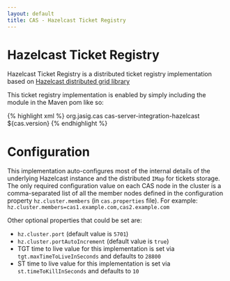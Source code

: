 ```yaml
---
layout: default
title: CAS - Hazelcast Ticket Registry
---
```


# Hazelcast Ticket Registry

Hazelcast Ticket Registry is a distributed ticket registry implementation based on [Hazelcast distributed grid library](http://hazelcast.org/)

This ticket registry implementation is enabled by simply including the module in the Maven pom like so:

{% highlight xml %}
<dependency>
    <groupId>org.jasig.cas</groupId>
    <artifactId>cas-server-integration-hazelcast</artifactId>
    <version>${cas.version}</version>
</dependency>
{% endhighlight %}

# Configuration

This implementation auto-configures most of the internal details of the underlying Hazelcast instance and the distributed `IMap` for tickets storage.
The only required configuration value on each CAS node in the cluster is a comma-separated list of all the member nodes defined in the configuration 
property `hz.cluster.members` (in `cas.properties` file). For example: `hz.cluster.members=cas1.example.com,cas2.example.com`

Other optional properties that could be set are:

* `hz.cluster.port` (default value is `5701`)
* `hz.cluster.portAutoIncrement` (default value is `true`)
* TGT time to live value for this implementation is set via `tgt.maxTimeToLiveInSeconds` and defaults to `28800`
* ST time to live value for this implementation is set via `st.timeToKillInSeconds` and defaults to `10`
  
  
